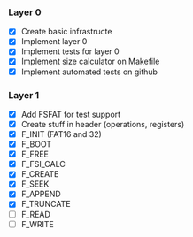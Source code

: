 ### Layer 0

- [X] Create basic infrastructe
- [X] Implement layer 0
- [X] Implement tests for layer 0
- [X] Implement size calculator on Makefile
- [X] Implement automated tests on github

### Layer 1

- [X] Add FSFAT for test support
- [X] Create stuff in header (operations, registers)
- [X] F_INIT (FAT16 and 32)
- [X] F_BOOT
- [X] F_FREE
- [X] F_FSI_CALC
- [X] F_CREATE
- [X] F_SEEK
- [X] F_APPEND
- [X] F_TRUNCATE
- [ ] F_READ
- [ ] F_WRITE